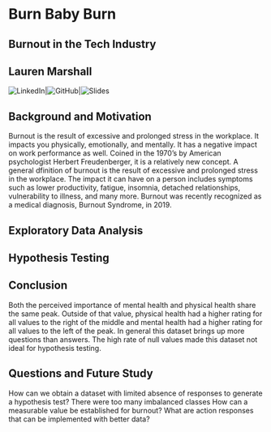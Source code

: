# Burn Baby Burn
## Burnout in the Tech Industry
## Lauren Marshall
![LinkedIn](https://www.linkedin.com/in/lauren-marshall-7603491b5/)|![GitHub](https://github.com/laurmarshall)|![Slides]()
## Background and Motivation
Burnout is the result of excessive and prolonged stress in the workplace. It impacts you physically, emotionally, and mentally. It has a negative impact on work performance as well.
Coined in the 1970’s by American psychologist Herbert Freudenberger, it is a relatively new concept. A general dfinition of burnout is the result of excessive and prolonged stress in the workplace. The impact it can have on a person includes symptoms such as lower productivity, fatigue, insomnia, detached relationships, vulnerability to illness, and many more. Burnout was recently recognized as a medical diagnosis, Burnout Syndrome, in 2019.
## Exploratory Data Analysis

## Hypothesis Testing
## Conclusion
Both the perceived importance of mental health and physical health share the same peak. Outside of that value, physical health had a higher rating for all values to the right of the middle and mental health had a higher rating for all values to the left of the peak. In general this dataset brings up more questions than answers. The high rate of null values made this dataset not ideal for hypothesis testing.

## Questions and Future Study
How can we obtain a dataset with limited absence of responses to generate a hypothesis test? There were too many imbalanced classes
How can a measurable value be established for burnout?
What are action responses that can be implemented with better data?
